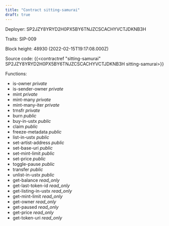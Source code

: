 ```yaml
---
title: "Contract sitting-samurai"
draft: true
---
```

Deployer: SP2JZY8YRYD2H0PX5BY6TNJZCSCACHYVCTJDKNB3H

Traits:
SIP-009 



Block height: 48930 (2022-02-15T19:17:08.000Z)

Source code: {{<contractref "sitting-samurai" SP2JZY8YRYD2H0PX5BY6TNJZCSCACHYVCTJDKNB3H sitting-samurai>}}

Functions:

* is-owner _private_
* is-sender-owner _private_
* mint _private_
* mint-many _private_
* mint-many-iter _private_
* trnsfr _private_
* burn _public_
* buy-in-ustx _public_
* claim _public_
* freeze-metadata _public_
* list-in-ustx _public_
* set-artist-address _public_
* set-base-uri _public_
* set-mint-limit _public_
* set-price _public_
* toggle-pause _public_
* transfer _public_
* unlist-in-ustx _public_
* get-balance _read_only_
* get-last-token-id _read_only_
* get-listing-in-ustx _read_only_
* get-mint-limit _read_only_
* get-owner _read_only_
* get-paused _read_only_
* get-price _read_only_
* get-token-uri _read_only_
